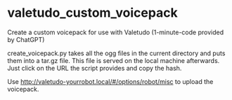 # valetudo_custom_voicepack
Create a custom voicepack for use with Valetudo
(1-minute-code provided by ChatGPT)

create_voicepack.py takes all the ogg files in the current directory and puts them into a tar.gz file. This file is served on the local machine afterwards. Just click on the URL the script provides and copy the hash.

Use http://valetudo-yourrobot.local/#/options/robot/misc to upload the voicepack.
